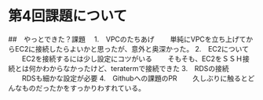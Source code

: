 # 第4回課題について　
##　やっとできた？課題　
1.　VPCのたちあげ
　　単純にVPCを立ち上げてからEC2に接続したらよいかと思ったが、意外と奥深かった。
2.　EC2について
　　EC2を接続するには少し設定にコツがいる
　　そもそも、EC2をＳＳＨ接続とは何かわからなかったけど、teratermで接続できた
3.　RDSの接続
　　RDSも細かな設定が必要
4.　Githubへの課題のPR
　　久しぶりに触るとどんなものだったかをすっかりわすれている。



